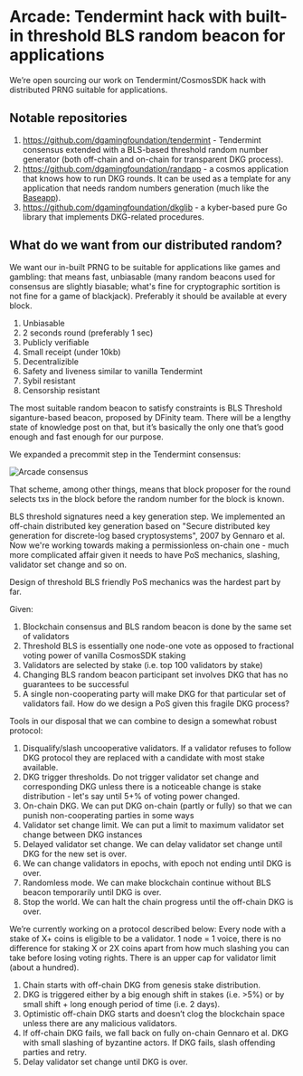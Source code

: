 # Arcade: Tendermint hack with built-in threshold BLS random beacon for applications

We’re open sourcing our work on Tendermint/CosmosSDK hack with distributed PRNG suitable for applications. 

## Notable repositories
1. https://github.com/dgamingfoundation/tendermint - Tendermint consensus extended with a BLS-based threshold random number generator (both off-chain and on-chain for transparent DKG process). 
2. https://github.com/dgamingfoundation/randapp - a cosmos application that knows how to run DKG rounds. It can be used as a template for any application that needs random numbers generation (much like the [Baseapp](https://cosmos.network/docs/concepts/baseapp.html)).
3. https://github.com/dgamingfoundation/dkglib - a kyber-based pure Go library that implements DKG-related procedures.
 
## What do we want from our distributed random?

We want our in-built PRNG to be suitable for applications like games and gambling: that means fast, unbiasable (many random beacons used for consensus are slightly biasable; what's fine for cryptographic sortition is not fine for a game of blackjack). Preferably it should be available at every block. 



1. Unbiasable
2. 2 seconds round (preferably 1 sec)
3. Publicly verifiable
4. Small receipt (under 10kb)
5. Decentralizible 
6. Safety and liveness similar to vanilla Tendermint
7. Sybil resistant
8. Censorship resistant

The most suitable random beacon to satisfy constraints is BLS Threshold siganture-based beacon, proposed by DFinity team. There will be a lengthy state of knowledge post on that, but it’s basically the only one that’s good enough and fast enough for our purpose. 

We expanded a precommit step in the Tendermint consensus:  

![Arcade consensus](https://github.com/dgamingfoundation/tendermint/blob/add-description/docs/imgs/arcade_consensus.png?raw=true)

That scheme, among other things, means that block proposer for the round selects txs in the block before the random number for the block is known. 

BLS threshold signatures need a key generation step. We implemented an off-chain distributed key generation based on "Secure distributed key generation for discrete-log based cryptosystems", 2007 by Gennaro et al. Now we're working towards making a permissionless on-chain one - much more complicated affair given it needs to have PoS mechanics, slashing, validator set change and so on. 

Design of threshold BLS friendly PoS mechanics was the hardest part by far. 

Given:
1. Blockchain consensus and BLS random beacon is done by the same set of validators
2. Threshold BLS is essentially one node-one vote as opposed to fractional voting power of vanilla CosmosSDK staking
3. Validators are selected by stake (i.e. top 100 validators by stake)
4. Changing BLS random beacon participant set involves DKG that has no guarantees to be successful
5. A single non-cooperating party will make DKG for that particular set of validators fail.
How do we design a PoS given this fragile DKG process?

Tools in our disposal that we can combine to design a somewhat robust protocol:
1. Disqualify/slash uncooperative validators. If a validator refuses to follow DKG protocol they are replaced with a candidate with most stake available.
2. DKG trigger thresholds. Do not trigger validator set change and corresponding DKG unless there is a noticeable change is stake distribution  - let's say until 5+% of voting power changed.
3. On-chain DKG. We can put DKG on-chain (partly or fully) so that we can punish non-cooperating parties in some ways
4. Validator set change limit. We can put a limit to maximum validator set change between DKG instances
5. Delayed validator set change. We can delay validator set change until DKG for the new set is over. 
6. We can change validators in epochs, with epoch not ending until DKG is over.
7. Randomless mode. We can make blockchain continue without BLS beacon temporarily until DKG is over.
8. Stop the world. We can halt the chain progress until the off-chain DKG is over.

We’re currently working on a protocol described below:
Every node with a stake of X+ coins is eligible to be a validator. 1 node = 1 voice, there is no difference for staking X or 2X coins apart from how much slashing you can take before losing voting rights. There is an upper cap for validator limit (about a hundred). 
1. Chain starts with off-chain DKG from genesis stake distribution.   
2. DKG is triggered either by a big enough shift in stakes (i.e. >5%) or by small shift + long enough period of time (i.e. 2 days).
3. Optimistic off-chain DKG starts and doesn’t clog the blockchain space unless there are any malicious validators.
4. If off-chain DKG fails, we fall back on fully on-chain Gennaro et al. DKG with small slashing of byzantine actors. If DKG fails, slash offending parties and retry.
5. Delay validator set change until DKG is over.
